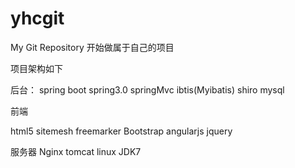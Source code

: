 # yhcgit
My Git Repository
开始做属于自己的项目

项目架构如下

后台：
spring boot
spring3.0
springMvc
ibtis(Myibatis)
shiro
mysql

前端

html5
sitemesh
freemarker
Bootstrap
angularjs
jquery

服务器
Nginx
tomcat
linux
JDK7

